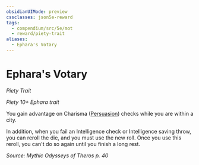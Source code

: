```yaml
---
obsidianUIMode: preview
cssclasses: json5e-reward
tags:
  - compendium/src/5e/mot
  - reward/piety-trait
aliases:
  - Ephara's Votary
---
```

# Ephara's Votary
*Piety Trait*  

*Piety 10+ Ephara trait*

You gain advantage on Charisma ([Persuasion](2-Mechanics/CLI/rules/skills.md#Persuasion)) checks while you are within a city.

In addition, when you fail an Intelligence check or Intelligence saving throw, you can reroll the die, and you must use the new roll. Once you use this reroll, you can't do so again until you finish a long rest.

*Source: Mythic Odysseys of Theros p. 40*
